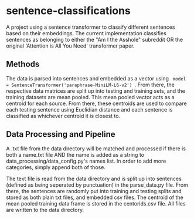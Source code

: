 # sentence-classifications
A project using a sentence transformer to classify different sentences based on their embeddings. The current implementation classifies sentences as belonging to either the "Am I the Asshole" subreddit OR the original 'Attention is All You Need' transformer paper.

## Methods
The data is parsed into sentences and embedded as a vector using <code> model = SentenceTransformer('paraphrase-MiniLM-L6-v2') </code>. From there, the respective data matrices are split up into testing and training sets, and the training datasets are mean pooled. This mean pooled vector acts as a centroid for each source. From there, these centroids are used to compare each testing sentence using Euclidian distance and each sentence is classified as whichever centroid it is closest to.
## Data Processing and Pipeline
A .txt file from the data directory will be matched and processed if there is both a name.txt file AND the name is added as a string to data_processing/data_config.py's names list. In order to add more categories, simply append both of those. 

The text file is read from the data directory and is split up into sentences (defined as being seperated by punctuation) in the parse_data.py file. From there, the sentences are randomly put into training and testing splits and stored as both plain txt files, and embedded csv files. The centroid of the mean pooled training data frame is stored in the centorids.csv file. All files are written to the data directory.
